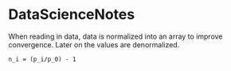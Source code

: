 # DataScienceNotes

When reading in data, data is normalized into an array to improve convergence. Later on the values are denormalized.

```
n_i = (p_i/p_0) - 1
```
